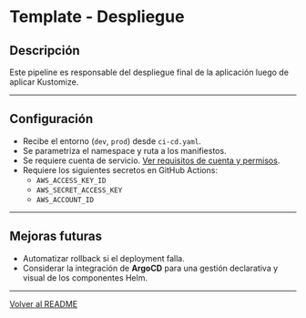 # Template - Despliegue

## Descripción
Este pipeline es responsable del despliegue final de la aplicación luego de aplicar Kustomize.

---

## Configuración
- Recibe el entorno (`dev`, `prod`) desde `ci-cd.yaml`.
- Se parametriza el namespace y ruta a los manifiestos.
- Se requiere cuenta de servicio. [Ver requisitos de cuenta y permisos](./sa-policy.md).
- Requiere los siguientes secretos en GitHub Actions:
  - `AWS_ACCESS_KEY_ID`
  - `AWS_SECRET_ACCESS_KEY`
  - `AWS_ACCOUNT_ID`

---

## Mejoras futuras
- Automatizar rollback si el deployment falla.
- Considerar la integración de **ArgoCD** para una gestión declarativa y visual de los componentes Helm.

---

[Volver al README](../README.md)
